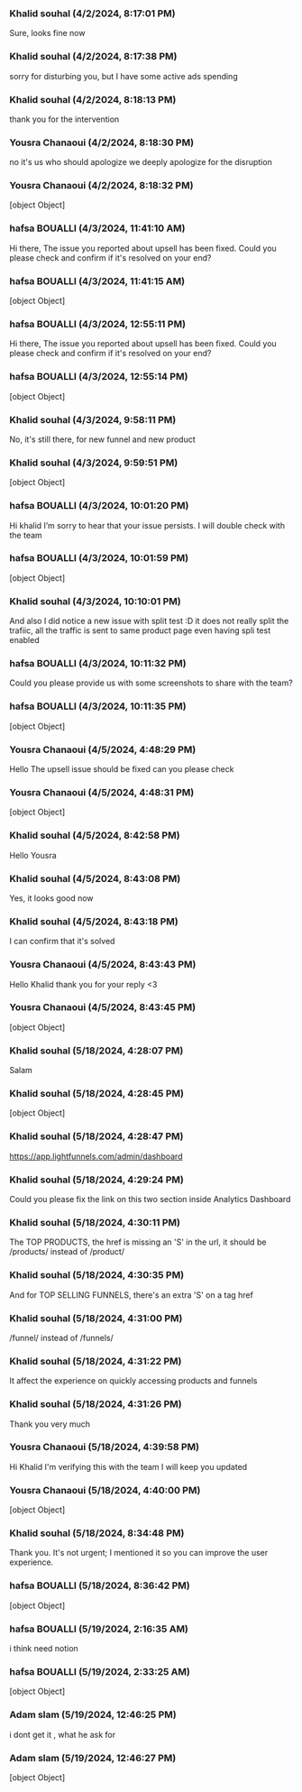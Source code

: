 ### Khalid souhal (4/2/2024, 8:17:01 PM)

Sure, looks fine now

### Khalid souhal (4/2/2024, 8:17:38 PM)

sorry for disturbing you, but I have some active ads spending

### Khalid souhal (4/2/2024, 8:18:13 PM)

thank you for the intervention

### Yousra Chanaoui (4/2/2024, 8:18:30 PM)

no it's us who should apologize we deeply apologize for the disruption

### Yousra Chanaoui (4/2/2024, 8:18:32 PM)

[object Object]

### hafsa BOUALLI (4/3/2024, 11:41:10 AM)

Hi there, 
The issue you reported about upsell has been fixed. Could you please check and confirm if it's resolved on your end?

### hafsa BOUALLI (4/3/2024, 11:41:15 AM)

[object Object]

### hafsa BOUALLI (4/3/2024, 12:55:11 PM)

Hi there,
The issue you reported about upsell has been fixed. Could you please check and confirm if it's resolved on your end?

### hafsa BOUALLI (4/3/2024, 12:55:14 PM)

[object Object]

### Khalid souhal (4/3/2024, 9:58:11 PM)

No, it's still there, for new funnel and new product

### Khalid souhal (4/3/2024, 9:59:51 PM)

[object Object]

### hafsa BOUALLI (4/3/2024, 10:01:20 PM)

Hi khalid 
I’m sorry to hear that your issue persists. I will double check with the team

### hafsa BOUALLI (4/3/2024, 10:01:59 PM)

[object Object]

### Khalid souhal (4/3/2024, 10:10:01 PM)

And also I did notice a new issue with split test :D it does not really split the trafiic, all the traffic is sent to same product page even having spli test enabled

### hafsa BOUALLI (4/3/2024, 10:11:32 PM)

Could you please provide us with some screenshots to share with the team?

### hafsa BOUALLI (4/3/2024, 10:11:35 PM)

[object Object]

### Yousra Chanaoui (4/5/2024, 4:48:29 PM)

Hello 
The upsell issue should be fixed can you please check

### Yousra Chanaoui (4/5/2024, 4:48:31 PM)

[object Object]

### Khalid souhal (4/5/2024, 8:42:58 PM)

Hello Yousra

### Khalid souhal (4/5/2024, 8:43:08 PM)

Yes, it looks good now

### Khalid souhal (4/5/2024, 8:43:18 PM)

I can confirm that it's solved

### Yousra Chanaoui (4/5/2024, 8:43:43 PM)

Hello Khalid thank you for your reply <3

### Yousra Chanaoui (4/5/2024, 8:43:45 PM)

[object Object]

### Khalid souhal (5/18/2024, 4:28:07 PM)

Salam

### Khalid souhal (5/18/2024, 4:28:45 PM)

[object Object]

### Khalid souhal (5/18/2024, 4:28:47 PM)

https://app.lightfunnels.com/admin/dashboard

### Khalid souhal (5/18/2024, 4:29:24 PM)

Could you please fix the link on this two section inside Analytics Dashboard

### Khalid souhal (5/18/2024, 4:30:11 PM)

The TOP PRODUCTS, the href is missing an 'S' in the url, it should be /products/ instead of /product/

### Khalid souhal (5/18/2024, 4:30:35 PM)

And for TOP SELLING FUNNELS, there's an extra 'S' on a tag href

### Khalid souhal (5/18/2024, 4:31:00 PM)

/funnel/ instead of /funnels/

### Khalid souhal (5/18/2024, 4:31:22 PM)

It affect the experience on quickly accessing products and funnels

### Khalid souhal (5/18/2024, 4:31:26 PM)

Thank you very much

### Yousra Chanaoui (5/18/2024, 4:39:58 PM)

Hi Khalid I'm verifying this with the team I will keep you updated

### Yousra Chanaoui (5/18/2024, 4:40:00 PM)

[object Object]

### Khalid souhal (5/18/2024, 8:34:48 PM)

Thank you. It's not urgent; I mentioned it so you can improve the user experience.

### hafsa BOUALLI (5/18/2024, 8:36:42 PM)

[object Object]

### hafsa BOUALLI (5/19/2024, 2:16:35 AM)

i think need notion

### hafsa BOUALLI (5/19/2024, 2:33:25 AM)

[object Object]

### Adam slam (5/19/2024, 12:46:25 PM)

i dont get it , what he ask for

### Adam slam (5/19/2024, 12:46:27 PM)

[object Object]
